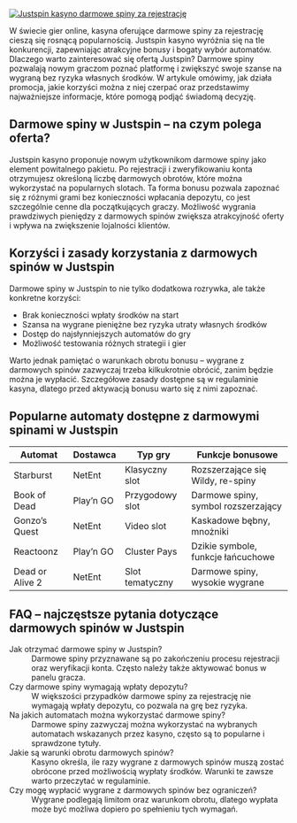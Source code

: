 [![Justspin kasyno darmowe spiny za rejestrację](https://123-caf.pages.dev/gitsignup.png)](https://vrmoo.ru/Bt82HjjY)

<div>   <p>W świecie gier online, kasyna oferujące darmowe spiny za rejestrację cieszą się rosnącą popularnością. Justspin kasyno wyróżnia się na tle konkurencji, zapewniając atrakcyjne bonusy i bogaty wybór automatów. Dlaczego warto zainteresować się ofertą Justspin? Darmowe spiny pozwalają nowym graczom poznać platformę i zwiększyć swoje szanse na wygraną bez ryzyka własnych środków. W artykule omówimy, jak działa promocja, jakie korzyści można z niej czerpać oraz przedstawimy najważniejsze informacje, które pomogą podjąć świadomą decyzję.</p>    <h2>Darmowe spiny w Justspin – na czym polega oferta?</h2>   <p>Justspin kasyno proponuje nowym użytkownikom darmowe spiny jako element powitalnego pakietu. Po rejestracji i zweryfikowaniu konta otrzymujesz określoną liczbę darmowych obrotów, które można wykorzystać na popularnych slotach. Ta forma bonusu pozwala zapoznać się z różnymi grami bez konieczności wpłacania depozytu, co jest szczególnie cenne dla początkujących graczy. Możliwość wygrania prawdziwych pieniędzy z darmowych spinów zwiększa atrakcyjność oferty i wpływa na zwiększenie lojalności klientów.</p>    <h2>Korzyści i zasady korzystania z darmowych spinów w Justspin</h2>   <p>Darmowe spiny w Justspin to nie tylko dodatkowa rozrywka, ale także konkretne korzyści:</p>   <ul>   <li>Brak konieczności wpłaty środków na start</li>   <li>Szansa na wygrane pieniężne bez ryzyka utraty własnych środków</li>   <li>Dostęp do najsłynniejszych automatów do gry</li>   <li>Możliwość testowania różnych strategii i gier</li>   </ul>   <p>Warto jednak pamiętać o warunkach obrotu bonusu – wygrane z darmowych spinów zazwyczaj trzeba kilkukrotnie obrócić, zanim będzie można je wypłacić. Szczegółowe zasady dostępne są w regulaminie kasyna, dlatego przed aktywacją bonusu warto się z nimi zapoznać.</p>    <h2>Popularne automaty dostępne z darmowymi spinami w Justspin</h2>   <table>   <thead>   <tr>   <th>Automat</th>   <th>Dostawca</th>   <th>Typ gry</th>   <th>Funkcje bonusowe</th>   </tr>   </thead>   <tbody>   <tr>   <td>Starburst</td>   <td>NetEnt</td>   <td>Klasyczny slot</td>   <td>Rozszerzające się Wildy, re-spiny</td>   </tr>   <tr>   <td>Book of Dead</td>   <td>Play’n GO</td>   <td>Przygodowy slot</td>   <td>Darmowe spiny, symbol rozszerzający</td>   </tr>   <tr>   <td>Gonzo’s Quest</td>   <td>NetEnt</td>   <td>Video slot</td>   <td>Kaskadowe bębny, mnożniki</td>   </tr>   <tr>   <td>Reactoonz</td>   <td>Play’n GO</td>   <td>Cluster Pays</td>   <td>Dzikie symbole, funkcje łańcuchowe</td>   </tr>   <tr>   <td>Dead or Alive 2</td>   <td>NetEnt</td>   <td>Slot tematyczny</td>   <td>Darmowe spiny, wysokie wygrane</td>   </tr>   </tbody>   </table>    <h2>FAQ – najczęstsze pytania dotyczące darmowych spinów w Justspin</h2>   <dl>   <dt>Jak otrzymać darmowe spiny w Justspin?</dt>   <dd>Darmowe spiny przyznawane są po zakończeniu procesu rejestracji oraz weryfikacji konta. Często należy także aktywować bonus w panelu gracza.</dd>    <dt>Czy darmowe spiny wymagają wpłaty depozytu?</dt>   <dd>W większości przypadków darmowe spiny za rejestrację nie wymagają wpłaty depozytu, co pozwala na grę bez ryzyka.</dd>    <dt>Na jakich automatach można wykorzystać darmowe spiny?</dt>   <dd>Darmowe spiny zazwyczaj można wykorzystać na wybranych automatach wskazanych przez kasyno, często są to popularne i sprawdzone tytuły.</dd>    <dt>Jakie są warunki obrotu darmowych spinów?</dt>   <dd>Kasyno określa, ile razy wygrane z darmowych spinów muszą zostać obrócone przed możliwością wypłaty środków. Warunki te zawsze warto przeczytać w regulaminie.</dd>    <dt>Czy mogę wypłacić wygrane z darmowych spinów bez ograniczeń?</dt>   <dd>Wygrane podlegają limitom oraz warunkom obrotu, dlatego wypłata może być możliwa dopiero po spełnieniu tych wymagań.</dd>   </dl>   </div>
